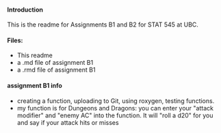 #### Introduction 

This is the readme for Assignments B1 and B2 for STAT 545 at UBC. 

#### Files: 
* This readme
* a .md file of assignment B1
* a .rmd file of assignment B1


#### assignment B1 info 
* creating a function, uploading to Git, using roxygen, testing functions. 
* my function is for Dungeons and Dragons: you can enter your "attack modifier" and "enemy AC" into the function. It will "roll a d20" for you and say if your attack hits or misses
